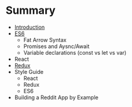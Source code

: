 # Summary

* [Introduction](README.md)
* [ES6](ES6.md)
   * Fat Arrow Syntax
   * Promises and Aysnc/Await
   * Variable declarations (const vs let vs var)
* React
* [Redux](React.md)
* Style Guide
   * React
   * Redux
   * ES6
* Building a Reddit App by Example


